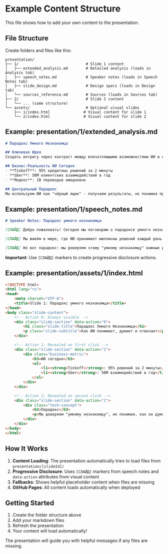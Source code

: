 # Example Content Structure

This file shows how to add your own content to the presentation.

## File Structure

Create folders and files like this:

```
presentation/
├── 1/                              # Slide 1 content
│   ├── extended_analysis.md        # Detailed analysis (loads in Analysis tab)
│   ├── speech_notes.md             # Speaker notes (loads in Speech Notes tab)
│   ├── slide_design.md             # Design specs (loads in Design tab)
│   └── sources_reference.md        # Sources (loads in Sources tab)
├── 2/                              # Slide 2 content
│   └── ... (same structure)
└── assets/                         # Optional visual slides
    ├── 1/index.html               # Visual content for slide 1
    └── 2/index.html               # Visual content for slide 2
```

## Example: presentation/1/extended_analysis.md

```markdown
# Парадокс Умного Незнакомца

## Ключевая Идея
Создать интригу через контраст между впечатляющими возможностями ИИ и непониманием его внутренней логики.

## Бизнес-Реальность ИИ Сегодня
- **Tinkoff**: 95% кредитных решений за 2 минуты
- **Sber**: 50M клиентских взаимодействий в год
- **Яндекс**: 1B переводов ежедневно

## Центральный Парадокс
Мы используем ИИ как "чёрный ящик" - получаем результаты, не понимая процесса.
```

## Example: presentation/1/speech_notes.md

```markdown
# Speaker Notes: Парадокс умного незнакомца

[СЛАЙД] Добро пожаловать! Сегодня мы поговорим о парадоксе умного незнакомца.

[СЛАЙД] Мы живём в мире, где ИИ принимает миллионы решений каждый день.

[СЛАЙД] Но вот парадокс: мы доверяем этому "умному незнакомцу" важные решения, не понимая, как он думает.
```

**Important**: Use `[СЛАЙД]` markers to create progressive disclosure actions.

## Example: presentation/assets/1/index.html

```html
<!DOCTYPE html>
<html lang="ru">
<head>
    <meta charset="UTF-8">
    <title>Slide 1: Парадокс умного незнакомца</title>
</head>
<body class="slide-content">
    <!-- Action 0: Always visible -->
    <div class="slide-section" data-action="0">
        <h1 class="slide-title">Парадокс Умного Незнакомца</h1>
        <p class="slide-subtitle">Как ИИ понимает, думает и отвечает</p>
    </div>

    <!-- Action 1: Revealed on first click -->
    <div class="slide-section" data-action="1">
        <div class="business-metric">
            <h3>ИИ сегодня</h3>
            <ul>
                <li><strong>Tinkoff</strong>: 95% решений за 2 минуты</li>
                <li><strong>Sber</strong>: 50M взаимодействий в год</li>
            </ul>
        </div>
    </div>

    <!-- Action 2: Revealed on second click -->
    <div class="slide-section" data-action="2">
        <div class="tech-concept">
            <h3>Парадокс</h3>
            <p>Мы доверяем "умному незнакомцу", не понимая, как он думает</p>
        </div>
    </div>
</body>
</html>
```

## How It Works

1. **Content Loading**: The presentation automatically tries to load files from `presentation/[slideId]/`
2. **Progressive Disclosure**: Uses `[СЛАЙД]` markers from speech notes and `data-action` attributes from visual content
3. **Fallbacks**: Shows helpful placeholder content when files are missing
4. **GitHub Pages**: All content loads automatically when deployed

## Getting Started

1. Create the folder structure above
2. Add your markdown files
3. Refresh the presentation
4. Your content will load automatically!

The presentation will guide you with helpful messages if any files are missing.